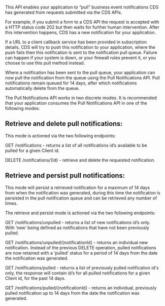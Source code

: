 This API enables your application to “pull” business event notifications CDS has generated from requests submitted via the CDS APIs.

For example, if you submit a form to a CDS API the request is accepted with a HTTP status code 202 but then waits for further human intervention. After this intervention happens, CDS has a new notification for your application.

If  a URL to a client callback service has been provided in  subscription details, CDS will try to push this notification to your application,  where the push fails then this notification is sent to the notification pull queue. Failure can happen if your system is down, or your firewall rules prevent it, or you choose to use this pull method instead.

Where a notification has been sent to the pull queue, your application can now pull the notification from the queue using the Pull Notifications API.  Pull notifications remain queued for 14 days, after which notifications automatically delete from the queue.


The Pull Notifications API works in two discrete modes.  It is recommended that your application consumes the Pull Notifications API in one of the following modes:


## Retrieve and delete pull notifications:

This mode is actioned via the two following endpoints:

GET /notifications - returns a list of all notifications id’s available to be pulled for a given Client id.

DELETE /notifications/{Id} - retrieve and delete the requested notification.


## Retrieve and persist pull notifications:

This mode will persist a retrieved notification for a  maximum of 14 days from when the notification was generated, during this time the notification is persisted in the pull notification queue and can be retrieved any number of times.

The retrieve and persist mode is actioned via the two following endpoints:

GET /notifications/unpulled - returns a list of new notifications id’s only. With ‘new’ being defined as notifications that have not been previously pulled.

GET /notifications/unpulled/{notificationId} - returns an individual new notification. Instead of the previous DELETE operation,  pulled notifications are now retained with a ‘pulled’ status for a period of 14 days from the date the notification was generated.

GET /notifications/pulled - returns a list of previously pulled notification id's only, the response will contain id’s for all pulled notifications for a given Client id, for the past 14 days.

GET /notifications/pulled/{notificationId} - returns an individual, previously pulled notification up to 14 days from the date the notification was generated.

